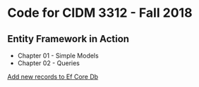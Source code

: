 # Code for CIDM 3312 - Fall 2018

## Entity Framework in Action

* Chapter 01 - Simple Models
* Chapter 02 - Queries


[Add new records to Ef Core Db](https://docs.microsoft.com/en-us/ef/core/saving/basic#adding-data)